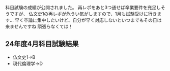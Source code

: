 ﻿---
layout: post
categories: [慶應通信, 進捗]
tags: [慶應通信, 科目試験]
slug: "1066"
---
科目試験の成績が公開されました。
再レポをあと3つ通せば卒業要件を充足しそうですが、
仏文史1の再レポが危うい気がしますので、1月も試験受けに行きます…
早く卒論に集中したいけど、自分が早く対応しないといつまでもその日は来ませんですね
頑張らなくては！

## 24年度4月科目試験結果
* 仏文史1→B
* 現代倫理学→D